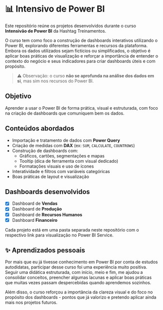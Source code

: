 # 📊 Intensivo de Power BI

Este repositório reúne os projetos desenvolvidos durante o curso **Intensivão de Power BI** da Hashtag Treinamentos.

O curso tem como foco a construção de dashboards interativos utilizando o Power BI, explorando diferentes ferramentas e recursos da plataforma. Embora os dados utilizados sejam fictícios ou simplificados, o objetivo é aplicar boas práticas de visualização e reforçar a importância de entender o contexto do negócio e seus indicadores para criar dashboards úteis e com propósito.

> ⚠️ Observação: o curso **não se aprofunda na análise dos dados em si**, mas sim nos recursos do Power BI.

## Objetivo

Aprender a usar o Power BI de forma prática, visual e estruturada, com foco na criação de dashboards que comuniquem bem os dados.

## Conteúdos abordados

- Importação e tratamento de dados com **Power Query**
- Criação de medidas com **DAX** (ex: `SUM`, `CALCULATE`, `COUNTROWS`)
- Construção de dashboards com:
  - Gráficos, cartões, segmentações e mapas
  - Tooltip (dica de ferramenta com visual dedicado)
  - Formatações visuais e uso de ícones
- Interatividade e filtros com variáveis categóricas
- Boas práticas de layout e visualização

## Dashboards desenvolvidos

- [x] Dashboard de **Vendas**
- [x] Dashboard de **Produção**
- [x] Dashboard de **Recursos Humanos**
- [x] Dashboard **Financeiro**

Cada projeto está em uma pasta separada neste repositório com o respectivo link para visualização no Power BI Service.

## ✨ Aprendizados pessoais

Por mais que eu já tivesse conhecimento em Power BI por conta de estudos autodidatas, participar desse curso foi uma experiência muito positiva. Seguir uma didática estruturada, com início, meio e fim, me ajudou a consolidar conceitos, preencher algumas lacunas e aplicar boas práticas que muitas vezes passam despercebidas quando aprendemos sozinhos.

Além disso, o curso reforçou a importância da clareza visual e do foco no propósito dos dashboards - pontos que já valorizo e pretendo aplicar ainda mais nos projetos futuros.